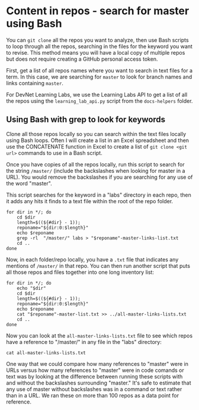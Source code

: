# Content in repos - search for master using Bash

You can `git clone` all the repos you want to analyze, then use Bash scripts to loop through all the repos, searching in the files for the keyword you want to revise. This method means you will have a local copy of multiple repos but does not require creating a GitHub personal access token.

First, get a list of all repos names where you want to search in text files
for a term. In this case, we are searching for `master` to look for branch names and links containing `master`.

For DevNet Learning Labs, we use the Learning Labs API to get a list of all the repos using the `learning_lab_api.py` script from the `docs-helpers` folder. 

## Using Bash with grep to look for keywords

Clone all those repos locally so you can search within the text files locally using Bash loops. Often I will create a list in an Excel spreadsheet and then use the CONCATENATE function in Excel to create a list of `git clone <git url>` commands to use in a Bash script.

Once you have copies of all the repos locally, run this script to search for the string `/master/` (include the backslashes when looking for master in a URL). You would remove the backslashes if you are searching for any use of the word "master".

This script searches for the keyword in a "labs" directory in each repo, then it adds any hits it finds to a text file within the root of the repo folder. 

```
for dir in */; do
    cd $dir
    length=$((${#dir} - 1));
    reponame="${dir:0:$length}"
    echo $reponame
    grep -rl  "/master/" labs > "$reponame"-master-links-list.txt
    cd ..
done
```

Now, in each folder/repo locally, you have a `.txt` file that indicates any mentions of `/master/` in that repo. You can then run another script that puts all those repos and files together into one long inventory list:

```
for dir in */; do
    echo "$dir"
    cd $dir
    length=$((${#dir} - 1));
    reponame="${dir:0:$length}"
    echo $reponame
    cat "$reponame"-master-list.txt >> ../all-master-links-lists.txt
    cd ..
done
```

Now you can look at the `all-master-links-lists.txt` file to see which repos have a reference to "/master/" in any file in the "labs" directory:
```
cat all-master-links-lists.txt
```

One way that we could compare how many references to "master" were in URLs versus how many references to "master" were in code comands or text was by looking at the difference between running these scripts with and without the backslashes surrounding "master." It's safe to estimate that any use of master without backslashes was in a command or text rather than in a URL. We ran these on more than 100 repos as a data point for reference. 